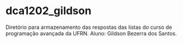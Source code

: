 # dca1202_gildson
Diretório para armazenamento das respostas das listas do curso de programação avançada da UFRN.
Aluno: Gildson Bezerra dos Santos.
